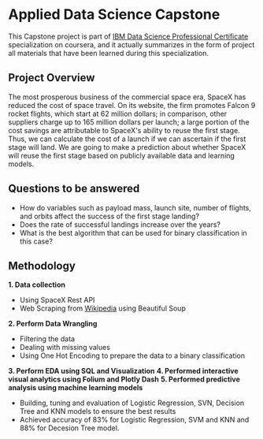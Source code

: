 # Applied Data Science Capstone
This Capstone project is part of [IBM Data Science Professional Certificate](https://www.coursera.org/professional-certificates/ibm-data-science) specialization on coursera, and it actually summarizes in the form of project all materials that have been learned during this specialization.

## Project Overview
The most prosperous business of the commercial space era, SpaceX has reduced the cost of space travel. On its website, the firm promotes Falcon 9 rocket flights, which start at 62 million dollars; in comparison, other suppliers charge up to 165 million dollars per launch; a large portion of the cost savings are attributable to SpaceX's ability to reuse the first stage. Thus, we can calculate the cost of a launch if we can ascertain if the first stage will land. We are going to make a prediction about whether SpaceX will reuse the first stage based on publicly available data and learning models.

## Questions to be answered
- How do variables such as payload mass, launch site, number of flights, and orbits affect the success of the first stage landing?
- Does the rate of successful landings increase over the years?
- What is the best algorithm that can be used for binary classification in this case?

## Methodology
**1. Data collection**
- Using SpaceX Rest API
- Web Scraping from [Wikipedia](https://en.wikipedia.org/w/index.php?title=List_of_Falcon_9_and_Falcon_Heavy_launches&oldid=1027686922) using Beautiful Soup

**2. Perform Data Wrangling**
- Filtering the data
- Dealing with missing values
- Using One Hot Encoding to prepare the data to a binary classification

**3. Perform EDA using SQL and Visualization**
**4. Performed interactive visual analytics using Folium and Plotly Dash**
**5. Performed predictive analysis using machine learning models**
- Building, tuning and evaluation of Logistic Regression, SVN, Decision Tree and KNN models to ensure the best results
- Achieved accuracy of 83% for Logistic Regression, SVM and KNN and 88% for Decesion Tree model.
